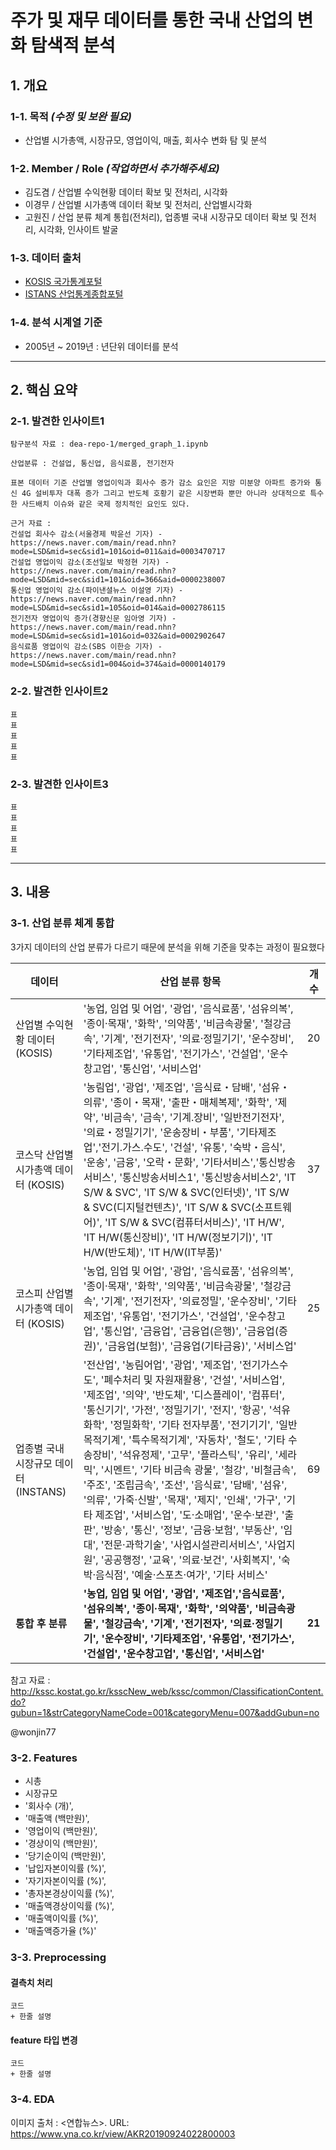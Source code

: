 # 주가 및 재무 데이터를 통한 국내 산업의 변화 탐색적 분석

## 1. 개요
### 1-1. 목적 *(수정 및 보완 필요)*
- 산업별 시가총액, 시장규모, 영업이익, 매출, 회사수 변화 탐 및 분석  




### 1-2. Member / Role *(작업하면서 추가해주세요)*
- 김도겸 / 산업별 수익현황 데이터 확보 및 전처리, 시각화
- 이경무 / 산업별 시가총액 데이터 확보 및 전처리, 산업별시각화
- 고원진 / 산업 분류 체계 통힙(전처리), 업종별 국내 시장규모 데이터 확보 및 전처리, 시각화, 인사이트 발굴

### 1-3. 데이터 출처
- [KOSIS 국가통계포털](https://kosis.kr/index/index.do)
- [ISTANS 산업통계종합포털](https://istans.or.kr/mainMenu.do)

### 1-4. 분석 시계열 기준
- 2005년 ~ 2019년 : 년단위 데이터를 분석

***

## 2. 핵심 요약
### 2-1. 발견한 인사이트1
```
탐구분석 자료 : dea-repo-1/merged_graph_1.ipynb

산업분류 : 건설업, 통신업, 음식료품, 전기전자

표본 데이터 기준 산업별 영업이익과 회사수 증가 감소 요인은 지방 미분양 아파트 증가와 통신 4G 설비투자 대폭 증가 그리고 반도체 호황기 같은 시장변화 뿐만 아니라 상대적으로 특수한 사드배치 이슈와 같은 국제 정치적인 요인도 있다.

근거 자료 : 
건설업 회사수 감소(서울경제 박윤선 기자) - https://news.naver.com/main/read.nhn?mode=LSD&mid=sec&sid1=101&oid=011&aid=0003470717
건설업 영업이익 감소(조선일보 박정현 기자) - https://news.naver.com/main/read.nhn?mode=LSD&mid=sec&sid1=101&oid=366&aid=0000238007
통신업 영업이익 감소(파이낸셜뉴스 이설영 기자) -https://news.naver.com/main/read.nhn?mode=LSD&mid=sec&sid1=105&oid=014&aid=0002786115
전기전자 영업이익 증가(경향신문 임아영 기자) - https://news.naver.com/main/read.nhn?mode=LSD&mid=sec&sid1=101&oid=032&aid=0002902647
음식료품 영업이익 감소(SBS 이한승 기자) - https://news.naver.com/main/read.nhn?mode=LSD&mid=sec&sid1=004&oid=374&aid=0000140179
```

### 2-2. 발견한 인사이트2
```
표
표
표
표
표
```

### 2-3. 발견한 인사이트3
```
표
표
표
표
표
```

***

## 3. 내용

### 3-1. 산업 분류 체계 통합
3가지 데이터의 산업 분류가 다르기 때문에 분석을 위해 기준을 맞추는 과정이 필요했다

데이터 | 산업 분류 항목 | 개수
-----| -----------|------
산업별 수익현황 데이터 (KOSIS) | '농업, 임업 및 어업', '광업', '음식료품', '섬유의복', '종이·목재', '화학', '의약품', '비금속광물', '철강금속', '기계', '전기전자', '의료·정밀기기', '운수장비', '기타제조업', '유통업', '전기가스', '건설업', '운수창고업', '통신업', '서비스업' | 20
코스닥 산업별 시가총액 데이터 (KOSIS) | '농림업', '광업', '제조업', '음식료・담배', '섬유・의류', '종이・목재', '출판・매체복제', '화학', '제약', '비금속', '금속', '기계.장비', '일반전기전자', '의료・정밀기기', '운송장비・부품', '기타제조업','전기.가스.수도', '건설', '유통', '숙박・음식', '운송', '금융', '오락・문화', '기타서비스','통신방송서비스', '통신방송서비스1', '통신방송서비스2', 'IT S/W & SVC', 'IT S/W & SVC(인터넷)', 'IT S/W & SVC(디지털컨텐츠)', 'IT S/W & SVC(소프트웨어)', 'IT S/W & SVC(컴퓨터서비스)', 'IT H/W', 'IT H/W(통신장비)', 'IT H/W(정보기기)', 'IT H/W(반도체)', 'IT H/W(IT부품)' | 37
코스피 산업별 시가총액 데이터 (KOSIS) | '농업, 임업 및 어업', '광업', '음식료품', '섬유의복', '종이·목재', '화학', '의약품', '비금속광물', '철강금속', '기계', '전기전자', '의료정밀', '운수장비', '기타제조업', '유통업', '전기가스', '건설업', '운수창고업', '통신업', '금융업', '금융업(은행)', '금융업(증권)', '금융업(보험)', '금융업(기타금융)', '서비스업' | 25
업종별 국내 시장규모 데이터 (INSTANS) | '전산업', '농림어업', '광업', '제조업', '전기가스수도', '폐수처리 및 자원재활용', '건설', '서비스업', '제조업', '의약', '반도체', '디스플레이', '컴퓨터', '통신기기', '가전', '정밀기기', '전지', '항공', '석유화학', '정밀화학', '기타 전자부품', '전기기기', '일반목적기계', '특수목적기계', '자동차', '철도', '기타 수송장비', '석유정제', '고무', '플라스틱', '유리', '세라믹', '시멘트', '기타 비금속 광물', '철강', '비철금속', '주조', '조립금속', '조선', '음식료', '담배', '섬유', '의류', '가죽·신발', '목재', '제지', '인쇄', '가구', '기타 제조업', '서비스업', '도·소매업', '운수·보관', '출판', '방송', '통신', '정보', '금융·보험', '부동산', '임대', '전문·과학기술', '사업시설관리서비스', '사업지원', '공공행정', '교육', '의료·보건', '사회복지', '숙박·음식점', '예술·스포츠·여가', '기타 서비스' | 69
**통합 후 분류** | **'농업, 임업 및 어업', '광업', '제조업','음식료품', '섬유의복', '종이·목재', '화학', '의약품', '비금속광물', '철강금속', '기계', '전기전자', '의료·정밀기기', '운수장비', '기타제조업', '유통업', '전기가스', '건설업', '운수창고업', '통신업', '서비스업'** | **21**

참고 자료 : http://kssc.kostat.go.kr/ksscNew_web/kssc/common/ClassificationContent.do?gubun=1&strCategoryNameCode=001&categoryMenu=007&addGubun=no

@wonjin77
### 3-2. Features
- 시총
- 시장규모
- '회사수 (개)',
- '매출액 (백만원)',
- '영업이익 (백만원)',
- '경상이익 (백만원)',
- '당기순이익 (백만원)',
- '납입자본이익률 (%)',
- '자기자본이익률 (%)',
- '총자본경상이익률 (%)',
- '매출액경상이익률 (%)',
- '매출액이익률 (%)',
- '매출액증가율 (%)'

### 3-3. Preprocessing
#### 결측치 처리
```
코드
+ 한줄 설명
```

#### feature 타입 변경
```
코드
+ 한줄 설명
```


### 3-4. EDA

이미지 출처 : <연합뉴스>. URL: https://www.yna.co.kr/view/AKR20190924022800003
